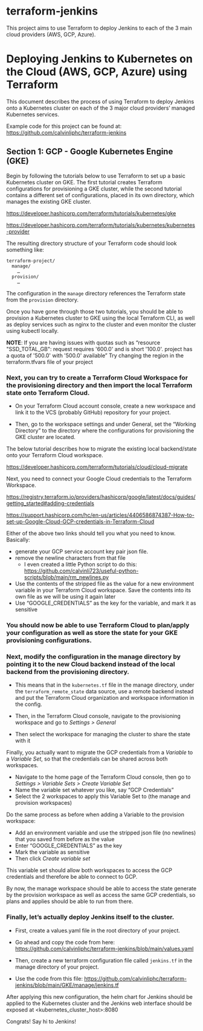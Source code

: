 # terraform-jenkins

This project aims to use Terraform to deploy Jenkins to each of the 3 main cloud providers (AWS, GCP, Azure).


# Deploying Jenkins to Kubernetes on the Cloud (AWS, GCP, Azure) using Terraform

This document describes the process of using Terraform to deploy Jenkins onto a Kubernetes cluster on each of the 3 major cloud providers’ managed Kubernetes services.

Example code for this project can be found at:
https://github.com/calvinliphc/terraform-jenkins


## Section 1: GCP - Google Kubernetes Engine (GKE)

Begin by following the tutorials below to use Terraform to set up a basic Kubernetes cluster on GKE. The first tutorial creates Terraform configurations for provisioning a GKE cluster, while the second tutorial contains a different set of configurations, placed in its own directory, which manages the existing GKE cluster.

https://developer.hashicorp.com/terraform/tutorials/kubernetes/gke

https://developer.hashicorp.com/terraform/tutorials/kubernetes/kubernetes-provider

The resulting directory structure of your Terraform code should look something like:

```
terraform-project/  
  manage/  
    …  
  provision/  
    …  
```

The configuration in the `manage` directory references the Terraform state from the `provision` directory.

Once you have gone through those two tutorials, you should be able to provision a Kubernetes cluster to GKE using the local Terraform CLI, as well as deploy services such as nginx to the cluster and even monitor the cluster using kubectl locally. 

**NOTE**: If you are having issues with quotas such as “resource "SSD_TOTAL_GB": request requires '600.0' and is short '100.0'. project has a quota of '500.0' with '500.0' available”
Try changing the region in the terraform.tfvars file of your project

### Next, you can try to create a Terraform Cloud Workspace for the provisioning directory and then import the local Terraform state onto Terraform Cloud.

  * On your Terraform Cloud account console, create a new workspace and link it to the VCS (probably GitHub) repository for your project. 

  * Then, go to the workspace settings and under General, set the “Working Directory” to the directory where the configurations for provisioning the GKE cluster are located.


The below tutorial describes how to migrate the existing local backend/state onto your Terraform Cloud workspace.

https://developer.hashicorp.com/terraform/tutorials/cloud/cloud-migrate


Next, you need to connect your Google Cloud credentials to the Terraform Workspace.

https://registry.terraform.io/providers/hashicorp/google/latest/docs/guides/getting_started#adding-credentials

https://support.hashicorp.com/hc/en-us/articles/4406586874387-How-to-set-up-Google-Cloud-GCP-credentials-in-Terraform-Cloud

Either of the above two links should tell you what you need to know. Basically:
  * generate your GCP service account key pair json file.
  * remove the newline characters from that file 
    * I even created a little Python script to do this: https://github.com/calvinli723/useful-python-scripts/blob/main/rm_newlines.py
  * Use the contents of the stripped file as the value for a new environment variable in your Terraform Cloud workspace. Save the contents into its own file as we will be using it again later
  * Use “GOOGLE_CREDENTIALS” as the key for the variable, and mark it as sensitive

### You should now be able to use Terraform Cloud to plan/apply your configuration as well as store the state for your GKE provisioning configurations.

### Next, modify the configuration in the manage directory by pointing it to the new Cloud backend instead of the local backend from the provisioning directory.

* This means that in the `kubernetes.tf` file in the manage directory, under the `terraform_remote_state` data source, use a remote backend instead and put the Terraform Cloud organization and workspace information in the config.

* Then, in the Terraform Cloud console, navigate to the provisioning workspace and go to *Settings > General*

* Then select the workspace for managing the cluster to share the state with it


Finally, you actually want to migrate the GCP credentials from a *Variable* to a *Variable Set*, so that the credentials can be shared across both workspaces.

* Navigate to the home page of the Terraform Cloud console, then go to *Settings > Variable Sets > Create Variable Set*
* Name the variable set whatever you like, say “GCP Credentials”
* Select the 2 workspaces to apply this Variable Set to (the manage and provision workspaces)

Do the same process as before  when adding a Variable to the provision workspace:
* Add an environment variable and use the stripped json file (no newlines) that you saved from before as the value 
* Enter “GOOGLE_CREDENTIALS” as the key
* Mark the variable as sensitive
* Then click *Create variable set*

This variable set should allow both workspaces to access the GCP credentials and therefore be able to connect to GCP.

By now, the manage workspace should be able to access the state generate by the provision workspace as well as access the same GCP credentials, so plans and applies should be able to run from there.

### Finally, let’s actually deploy Jenkins itself to the cluster.

* First, create a values.yaml file in the root directory of your project.

* Go ahead and copy the code from here: https://github.com/calvinliphc/terraform-jenkins/blob/main/values.yaml

* Then, create a new terraform configuration file called `jenkins.tf` in the manage directory of your project.

* Use the code from this file: https://github.com/calvinliphc/terraform-jenkins/blob/main/GKE/manage/jenkins.tf

After applying this new configuration, the helm chart for Jenkins should be applied to the Kubernetes cluster and the Jenkins web interface should be exposed at <kubernetes_cluster_host>:8080

Congrats! Say hi to Jenkins!




